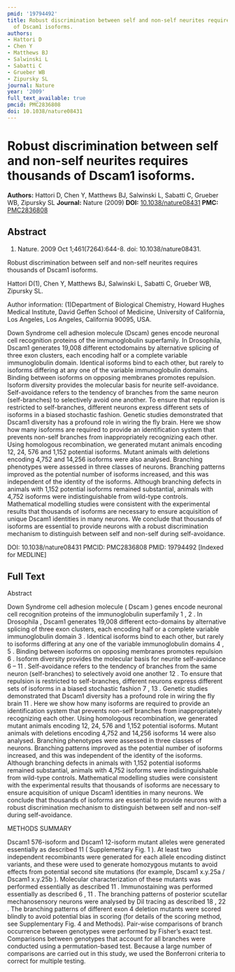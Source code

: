 ```yaml
---
pmid: '19794492'
title: Robust discrimination between self and non-self neurites requires thousands
  of Dscam1 isoforms.
authors:
- Hattori D
- Chen Y
- Matthews BJ
- Salwinski L
- Sabatti C
- Grueber WB
- Zipursky SL
journal: Nature
year: '2009'
full_text_available: true
pmcid: PMC2836808
doi: 10.1038/nature08431
---
```


# Robust discrimination between self and non-self neurites requires thousands of Dscam1 isoforms.
**Authors:** Hattori D, Chen Y, Matthews BJ, Salwinski L, Sabatti C, Grueber WB, Zipursky SL
**Journal:** Nature (2009)
**DOI:** [10.1038/nature08431](https://doi.org/10.1038/nature08431)
**PMC:** [PMC2836808](https://www.ncbi.nlm.nih.gov/pmc/articles/PMC2836808/)

## Abstract

1. Nature. 2009 Oct 1;461(7264):644-8. doi: 10.1038/nature08431.

Robust discrimination between self and non-self neurites requires thousands of 
Dscam1 isoforms.

Hattori D(1), Chen Y, Matthews BJ, Salwinski L, Sabatti C, Grueber WB, Zipursky 
SL.

Author information:
(1)Department of Biological Chemistry, Howard Hughes Medical Institute, David 
Geffen School of Medicine, University of California, Los Angeles, Los Angeles, 
California 90095, USA.

Down Syndrome cell adhesion molecule (Dscam) genes encode neuronal cell 
recognition proteins of the immunoglobulin superfamily. In Drosophila, Dscam1 
generates 19,008 different ectodomains by alternative splicing of three exon 
clusters, each encoding half or a complete variable immunoglobulin domain. 
Identical isoforms bind to each other, but rarely to isoforms differing at any 
one of the variable immunoglobulin domains. Binding between isoforms on opposing 
membranes promotes repulsion. Isoform diversity provides the molecular basis for 
neurite self-avoidance. Self-avoidance refers to the tendency of branches from 
the same neuron (self-branches) to selectively avoid one another. To ensure that 
repulsion is restricted to self-branches, different neurons express different 
sets of isoforms in a biased stochastic fashion. Genetic studies demonstrated 
that Dscam1 diversity has a profound role in wiring the fly brain. Here we show 
how many isoforms are required to provide an identification system that prevents 
non-self branches from inappropriately recognizing each other. Using homologous 
recombination, we generated mutant animals encoding 12, 24, 576 and 1,152 
potential isoforms. Mutant animals with deletions encoding 4,752 and 14,256 
isoforms were also analysed. Branching phenotypes were assessed in three classes 
of neurons. Branching patterns improved as the potential number of isoforms 
increased, and this was independent of the identity of the isoforms. Although 
branching defects in animals with 1,152 potential isoforms remained substantial, 
animals with 4,752 isoforms were indistinguishable from wild-type controls. 
Mathematical modelling studies were consistent with the experimental results 
that thousands of isoforms are necessary to ensure acquisition of unique Dscam1 
identities in many neurons. We conclude that thousands of isoforms are essential 
to provide neurons with a robust discrimination mechanism to distinguish between 
self and non-self during self-avoidance.

DOI: 10.1038/nature08431
PMCID: PMC2836808
PMID: 19794492 [Indexed for MEDLINE]

## Full Text

Abstract

Down Syndrome cell adhesion molecule ( Dscam ) genes encode neuronal cell recognition proteins of the immunoglobulin superfamily 1 , 2 . In Drosophila , Dscam1 generates 19,008 different ecto-domains by alternative splicing of three exon clusters, each encoding half or a complete variable immunoglobulin domain 3 . Identical isoforms bind to each other, but rarely to isoforms differing at any one of the variable immunoglobulin domains 4 , 5 . Binding between isoforms on opposing membranes promotes repulsion 6 . Isoform diversity provides the molecular basis for neurite self-avoidance 6 – 11 . Self-avoidance refers to the tendency of branches from the same neuron (self-branches) to selectively avoid one another 12 . To ensure that repulsion is restricted to self-branches, different neurons express different sets of isoforms in a biased stochastic fashion 7 , 13 . Genetic studies demonstrated that Dscam1 diversity has a profound role in wiring the fly brain 11 . Here we show how many isoforms are required to provide an identification system that prevents non-self branches from inappropriately recognizing each other. Using homologous recombination, we generated mutant animals encoding 12, 24, 576 and 1,152 potential isoforms. Mutant animals with deletions encoding 4,752 and 14,256 isoforms 14 were also analysed. Branching phenotypes were assessed in three classes of neurons. Branching patterns improved as the potential number of isoforms increased, and this was independent of the identity of the isoforms. Although branching defects in animals with 1,152 potential isoforms remained substantial, animals with 4,752 isoforms were indistinguishable from wild-type controls. Mathematical modelling studies were consistent with the experimental results that thousands of isoforms are necessary to ensure acquisition of unique Dscam1 identities in many neurons. We conclude that thousands of isoforms are essential to provide neurons with a robust discrimination mechanism to distinguish between self and non-self during self-avoidance.

METHODS SUMMARY

Dscam1 576-isoform and Dscam1 12-isoform mutant alleles were generated essentially as described 11 ( Supplementary Fig. 1 ). At least two independent recombinants were generated for each allele encoding distinct variants, and these were used to generate homozygous mutants to avoid effects from potential second site mutations (for example, Dscam1 x.y.25a / Dscam1 x.y.25b ). Molecular characterization of these mutants was performed essentially as described 11 . Immunostaining was performed essentially as described 6 , 11 . The branching patterns of posterior scutellar mechanosensory neurons were analysed by DiI tracing as described 18 , 22 . The branching patterns of different exon 4 deletion mutants were scored blindly to avoid potential bias in scoring (for details of the scoring method, see Supplementary Fig. 4 and Methods). Pair-wise comparisons of branch occurrence between genotypes were performed by Fisher’s exact test. Comparisons between genotypes that account for all branches were conducted using a permutation-based test. Because a large number of comparisons are carried out in this study, we used the Bonferroni criteria to correct for multiple testing.
